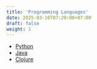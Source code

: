 ```yaml
---
title: 'Programming Languages'
date: 2025-03-16T07:20:00+07:00
draft: false
weight: 1
---
```


- [Python](./python/)
- [Java](./java/)
- [Clojure](./clojure/)
